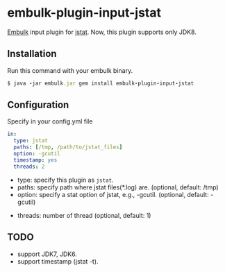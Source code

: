 # embulk-plugin-input-jstat

[Embulk](https://github.com/embulk/embulk) input plugin for [jstat](http://docs.oracle.com/javase/8/docs/technotes/tools/unix/jstat.html).
Now, this plugin supports only JDK8.

## Installation

Run this command with your embulk binary.

```ruby
$ java -jar embulk.jar gem install embulk-plugin-input-jstat
```

## Configuration

Specify in your config.yml file

```yaml
in:
  type: jstat
  paths: [/tmp, /path/to/jstat_files]
  option: -gcutil
  timestamp: yes
  threads: 2
```

- type: specify this plugin as `jstat`.
- paths: specify path where jstat files(\*.log) are. (optional, default: /tmp)
- option: specify a stat option of jstat, e.g., -gcutil. (optional, default: -gcutil)
<!-- - timestamp: specify whether your jstat files include a timestamp column or not. (optional, default: yes) -->
- threads: number of thread (optional, default: 1)

## TODO

- support JDK7, JDK6.
- support timestamp (jstat -t).

